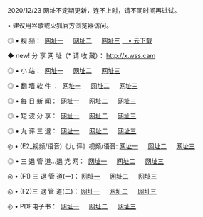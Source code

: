 <p>2020/12/23 网址不定期更新，连不上时，请不同时间再试试。
<p>• 建议用谷歌或火狐官方浏览器访问。
<p>◎ • 视 频： 
<a href="http://huq.wemusiclabel.com/" target="_blank">网址一</a> 　 
<a href="http://hoy.wemusiclabel.com/" target="_blank">网址二</a> 　 
<a href="http://hoy.wemusiclabel.com/b.html" target="_blank">网址三</a>
<a href="https://yadi.sk/d/d0sUeAOpal3njw" target="_blank">　• 云下载 </a></p>
<p>◆ new! 分 享 网 址（* 请 收 藏）： <a href="http://hty.wemusiclabel.com/a.html">http://x.wss.cam</a></p>

<p>◎ • 小 站：  
<a href="http://huq.wemusiclabel.com/f.html" target="_blank">网址一</a> 　 
<a href="http://hoy.wemusiclabel.com/h.html" target="_blank">网址二</a> 　 
<a href="http://hoy.wemusiclabel.com/k/" target="_blank">网址三</a></p>
<p>◎ • 翻 墙 软 件 ：  
<a href="http://huq.wemusiclabel.com/ff/" target="_blank">网址一</a> 　 
<a href="http://hoy.wemusiclabel.com/s/read/a1_nd.html" target="_blank">网址二</a> 　 
<a href="http://hoy.wemusiclabel.com/ff/index.html" target="_blank">网址三</a></p>
<p>◎ • 每 日 新 闻：  
<a href="http://huq.wemusiclabel.com/day/" target="_blank">网址一</a> 　 
<a href="http://hoy.wemusiclabel.com/day/" target="_blank">网址二</a> 　 
<a href="http://hoy.wemusiclabel.com/day/index.html" target="_blank">网址三</a></p>
<p>◎ • 短 波 分 享：  
<a href="http://huq.wemusiclabel.com/h/" target="_blank">网址一</a> 　 
<a href="http://hoy.wemusiclabel.com/h/" target="_blank">网址二</a> 　 
<a href="http://hoy.wemusiclabel.com/h/index.html" target="_blank">网址三</a></p>
<p>◎ • 九 评.三 退：  
<a href="http://huq.wemusiclabel.com/t/" target="_blank">网址一</a> 　 
<a href="http://hoy.wemusiclabel.com/v2/index.html" target="_blank">网址二</a> 　 
<a href="http://hoy.wemusiclabel.com/tt/index.html" target="_blank">网址三</a> 　</p>
<p>◎ • (E2_视频/语音)《九 评》视频/语音: 
<a href="http://hoy.wemusiclabel.com/7738.html" target="_blank">网址一</a> 　 
<a href="http://hoy.wemusiclabel.com/7614.html" target="_blank">网址二</a> 　 
<a href="http://hoy.wemusiclabel.com/7633.html" target="_blank">网址三</a></p>
<p>◎ • 三 退 管 道...退 党 网：  
<a href="http://huq.wemusiclabel.com/go/td1.html" target="_blank">网址一</a> 　 
<a href="http://hoy.wemusiclabel.com/go/td2.html" target="_blank">网址二</a> 　 
<a href="http://hoy.wemusiclabel.com/go/td3.html" target="_blank">网址三</a></p>
<p>◎ • (F1) 三 退 管 道(一)： 
<a href="http://huq.wemusiclabel.com/dd/" target="_blank">网址一</a> 　 
<a href="http://hoy.wemusiclabel.com/s/read/a1_tdx.html" target="_blank">网址二</a> 　 
<a href="http://hoy.wemusiclabel.com/dd/" target="_blank">网址三</a></p>
<p>◎ • (F2)三 退 管 道(二)： 
<a href="http://hoy.wemusiclabel.com/d/" target="_blank">网址一</a> 　 
<a href="http://huq.wemusiclabel.com/d/index.html" target="_blank">网址二</a> 　 
<a href="http://hoy.wemusiclabel.com/d/" target="_blank">网址三</a></p>
<p>◎ • PDF电子书：  
<a href="http://huq.wemusiclabel.com/p/" target="_blank">网址一</a> 　 
<a href="http://hoy.wemusiclabel.com/p/index.html" target="_blank">网址二</a> 　 
<a href="http://hoy.wemusiclabel.com/p/" target="_blank">网址三</a></p>

